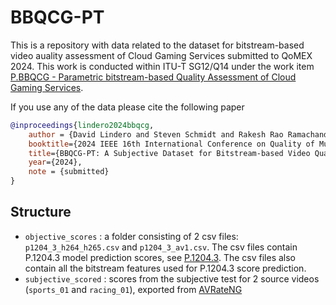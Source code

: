 # BBQCG-PT
This is a repository with data related to the dataset for bitstream-based video auality assessment of Cloud Gaming Services submitted to QoMEX 2024.
This work is conducted within ITU-T SG12/Q14 under the work item [P.BBQCG - Parametric bitstream-based Quality Assessment of Cloud Gaming Services](https://www.itu.int/ITU-T/workprog/wp_item.aspx?isn=17809).

If you use any of the data please cite the following paper

```bibtex
@inproceedings{lindero2024bbqcg,
    author = {David Lindero and Steven Schmidt and Rakesh Rao Ramachandra Rao and Saman Zadtootaghaj and Anthony Adeyemi-Ejeye and Maria Laura Mele and Damon Millar and Cise Midoglu and Saeed Shafiee Sabet and Mathias Wien},
    booktitle={2024 IEEE 16th International Conference on Quality of Multimedia Experience (QoMEX)}, 
    title={BBQCG-PT: A Subjective Dataset for Bitstream-based Video Quality Assessment of Cloud Gaming Services}, 
    year={2024},
    note = {submitted}
}
```

## Structure

* `objective_scores` : a folder consisting of 2 csv files: `p1204_3_h264_h265.csv` and `p1204_3_av1.csv`. The csv files contain P.1204.3 model prediction scores, see [P.1204.3](https://github.com/Telecommunication-Telemedia-Assessment/bitstream_mode3_p1204_3). The csv files also contain all the bitstream features used for P.1204.3 score prediction.
* `subjective_scored` : scores from the subjective test for 2 source videos (`sports_01` and `racing_01`), exported from [AVRateNG](https://github.com/Telecommunication-Telemedia-Assessment/avrateNG)